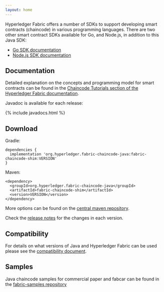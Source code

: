 ```yaml
---
layout: home
---
```


Hyperledger Fabric offers a number of SDKs to support developing smart contracts (chaincode)
in various programming languages. There are two other smart contract SDKs available for Go, and Node.js, in addition to this Java SDK:

  * [Go SDK documentation](https://godoc.org/github.com/hyperledger/fabric/core/chaincode/shim)
  * [Node.js SDK documentation](https://fabric-shim.github.io/)

## Documentation

Detailed explanation on the concepts and programming model for smart contracts can be found in the [Chaincode Tutorials section of the Hyperledger Fabric documentation](https://hyperledger-fabric.readthedocs.io/en/release-2.2/developapps/smartcontract.html).

Javadoc is available for each release:

{% include javadocs.html %}

## Download

Gradle:

```
dependencies {
  implementation 'org.hyperledger.fabric-chaincode-java:fabric-chaincode-shim:VERSION'
}
```

Maven:

```
<dependency>
  <groupId>org.hyperledger.fabric-chaincode-java</groupId>
  <artifactId>fabric-chaincode-shim</artifactId>
  <version>VERSION</version>
</dependency>
```

More options can be found on the [central maven repository](https://search.maven.org/artifact/org.hyperledger.fabric-chaincode-java/fabric-chaincode-shim/).

Check the [release notes](https://github.com/hyperledger/fabric-chaincode-java/releases) for the changes in each version.

## Compatibility

For details on what versions of Java and Hyperledger Fabric can be used please see the [compatibility document](COMPATIBILITY.md).

## Samples

Java chaincode samples for commercial paper and fabcar can be found in the [fabric-samples repository](https://github.com/hyperledger/fabric-samples)
